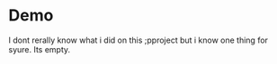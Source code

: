 # Demo

I dont rerally know what i did on this ;pproject but i know one thing for syure. Its empty.
